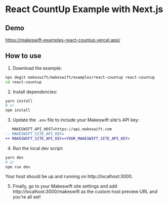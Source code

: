 # React CountUp Example with Next.js

## Demo

https://makeswift-examples-react-countup.vercel.app/

## How to use

1. Download the example:

```bash
npx degit makeswift/makeswift/examples/react-countup react-countup
cd react-countup
```

2. Install dependencies:

```bash
yarn install
# or
npm install
```

3. Update the `.env` file to include your Makeswift site's API key:

```diff
   MAKESWIFT_API_HOST=https://api.makeswift.com
-- MAKESWIFT_SITE_API_KEY=
++ MAKESWIFT_SITE_API_KEY=<YOUR_MAKESWIFT_SITE_API_KEY>
```

4. Run the local dev script:

```bash
yarn dev
# or
npm run dev
```

Your host should be up and running on http://localhost:3000.

5. Finally, go to your Makeswift site settings and add http://localhost:3000/makeswift as the custom host preview URL and you're all set!
